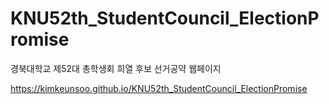 # KNU52th_StudentCouncil_ElectionPromise
경북대학교 제52대 총학생회 희열 후보 선거공약 웹페이지

https://kimkeunsoo.github.io/KNU52th_StudentCouncil_ElectionPromise
